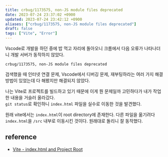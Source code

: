 ```yaml
---
title: crbug/1173575, non-JS module files deprecated
date: 2023-07-24 23:37:02 +0900
updated: 2023-07-24 23:42:12 +0900
aliases: ["crbug/1173575, non-JS module files deprecated"]
draft: false
tags: ["Vite", "Error"]
---
```


Vscode로 개발을 하던 중에 밥 먹고 자리에 돌아오니 크롬에서 다음 오류가 나타나더니 개발 서버가 동작하지 않았다.

```
crbug/1173575, non-JS module files deprecated
```

검색했을 때 인터넷 연결 문제, Vscode에서 디버깅 문제, 재부팅하라는 여러 가지 해결 방법이 있었는데 다 해봤지만 해결되지 않았다.

나는 Vite로 프로젝트를 빌드하고 있기 때문에 이게 뭔 문제일까 고민하다가 내가 작업한 내용을 거슬러 올라갔다.  
`git status`로 확인하니 `index.html` 파일을 실수로 이동한 것을 발견했다.

원래 vite에서는 `index.html`이 root directory에 존재한다. 다른 파일을 옮기려다 `index.html`을 `/src` 내부로 이동시킨 것이다. 원래대로 돌리니 잘 동작했다.

## reference

- [Vite - index.html and Project Root](https://vitejs.dev/guide/#index-html-and-project-root)
